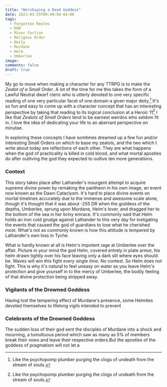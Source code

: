 ```yaml
---
title: "Worshiping a Dead Goddess"
date: 2023-03-25T00:49:50-04:00
tags:
  - Forgotten Realms
  - D&D
  - Minor Faction
  - Religous Order
  - Deity
  - Murdane
  - Helm
  - Umberlee
image:
comments: false
draft: true
---
```


My go to move when making a character for any TTRPG is to make the *Zealot of a Small Order*. A lot of the time for me this takes the form of a Lawful Neutral dwarf cleric who is utterly devoted to one very specific reading of one very particular facet of  one domain a given major deity.[^1] It's so fun and easy to come up with a character concept that has an interesting perspective by taking that reading to its logical conclusion at a Heroic 11[^1] I like that *Zealots of Small Orders* tend to be earnest weirdos who seldom fit in. I love the idea of dedicating your life to an aberrant perspective on minutae.

In exploring these concepts I have somtimes dreamed up a few fun and/or interesting Small Orders on which to base my zealots, and the two which I write about today are reflections of each other. They are what happens when the god of practicality is killed in cold blood, and what mortal apostles do after outliving the god they expected to outlive ten more generations.

### Context
This story takes place after Lathander's insurgent attempt to acquire supreme divine power by remaking the pantheon in his own image, an event now known as the Dawn Cataclysm. It's hard to place divine events on mortal timelines accurately due to the immense and awesome scale alone, though it's thought that it was about -255 DR when the goddess of the depths, Umberlee, sprung upon Murdane, Helm's lover, and dragged her to the bottom of the sea in her briny emrace.  It's commonly said that Helm holds an iron cold grudge against Lathander to this very day for instigating the events that caused the god of guardians to lose what he cherished most. What's not as commonly known is how this attitude is tempered by Lathander's own loss in Tyche. 

What is hardly known at all is Helm's impotent rage at Umberlee over the affair. Picture in your mind the god Helm, covered entrely in plate armor, his helm drawn tightly over his face leaving only a dark slit where eyes should be. Waves will win this fight *every single time.* No contest. So Helm does not fight. This is why it's natural to feel uneasy on water as you leave Helm's protection and give yourself in to the mercy of Umberlee, the bodily feeling of that divine protection being stripped away. 

### Vigilants of the Drowned Goddess
Having lost the tempering effect of Murdane's presence, some Helmites devoted themselves to lifelong vigils intended to prevent 

### Celebrants of the Drowned Goddess
The sudden loss of their god sent the disciples of Murdane into a shock and mourning, a tumultuous period which saw as many as 5% of members break their vows and leave their respective orders.But the apostles of the goddess of pragmatism will not let a 

[^1]: Like the psychopomp plumber purging the clogs of undeath from the stream of souls. 
[^1]: 12